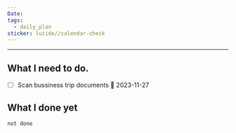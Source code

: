 ```yaml
---
Date: 
tags:
  - daily_plan
sticker: lucide//calendar-check
---
```

---
## What I need to do.

- [ ] Scan bussiness trip documents 📅 2023-11-27



## What I done yet
```tasks
not done
```
